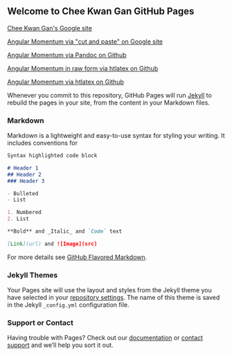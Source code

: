 ## Welcome to Chee Kwan Gan GitHub Pages

[Chee Kwan Gan's Google site](https://sites.google.com/view/cheekwangan/home) 

[Angular Momentum via "cut and paste" on Google site](https://sites.google.com/view/cheekwangan/test-page?authuser=0)

[Angular Momentum via Pandoc on Github](https://htmlpreview.github.io/?https://github.com/ihpcganck/Page/blob/master/pandoc-angular-momentum.html)

[Angular Momentum in raw form via htlatex on Github](https://github.com/ihpcganck/Page/blob/master/htlatex-angular-momentum.html)

[Angular Momentum via htlatex on Github](https://htmlpreview.github.io/?https://github.com/ihpcganck/Page/blob/master/htlatex-angular-momentum.html)


Whenever you commit to this repository, GitHub Pages will run [Jekyll](https://jekyllrb.com/) to rebuild the pages in your site, from the content in your Markdown files.

### Markdown

Markdown is a lightweight and easy-to-use syntax for styling your writing. It includes conventions for

```markdown
Syntax highlighted code block

# Header 1
## Header 2
### Header 3

- Bulleted
- List

1. Numbered
2. List

**Bold** and _Italic_ and `Code` text

[Link](url) and ![Image](src)
```

For more details see [GitHub Flavored Markdown](https://guides.github.com/features/mastering-markdown/).

### Jekyll Themes

Your Pages site will use the layout and styles from the Jekyll theme you have selected in your [repository settings](https://github.com/ihpcganck/cheekwang.github.io/settings). The name of this theme is saved in the Jekyll `_config.yml` configuration file.

### Support or Contact

Having trouble with Pages? Check out our [documentation](https://help.github.com/categories/github-pages-basics/) or [contact support](https://github.com/contact) and we’ll help you sort it out.



